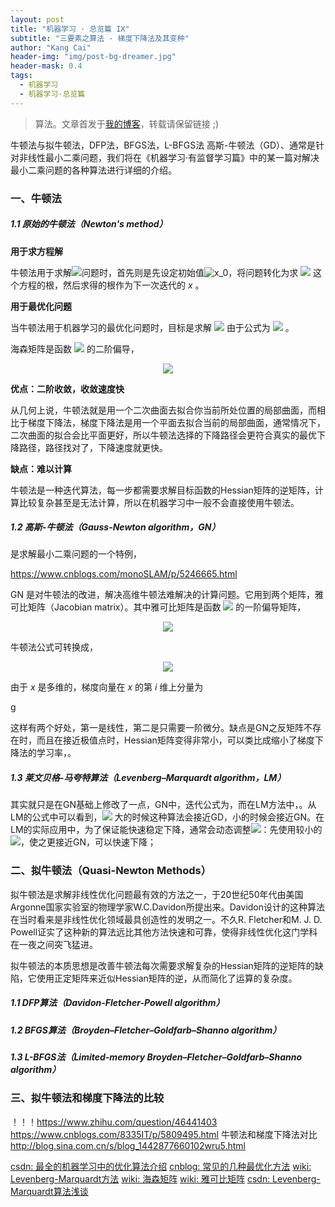 ```yaml
---
layout: post
title: "机器学习 · 总览篇 IX"
subtitle: "三要素之算法 - 梯度下降法及其变种"
author: "Kang Cai"
header-img: "img/post-bg-dreamer.jpg"
header-mask: 0.4
tags:
  - 机器学习
  - 机器学习·总览篇
---
```


>

> 算法。文章首发于[我的博客](https://kangcai.github.io/2018/10/25/ml-overall-bayes/)，转载请保留链接 ;)

牛顿法与拟牛顿法，DFP法，BFGS法，L-BFGS法
高斯-牛顿法（GD）、通常是针对非线性最小二乘问题，我们将在《机器学习·有监督学习篇》中的某一篇对解决最小二乘问题的各种算法进行详细的介绍。

### 一、牛顿法

##### 1.1 原始的牛顿法（Newton's method）

**用于求方程解**

牛顿法用于求解<img src="http://latex.codecogs.com/gif.latex?f(x)=0" />问题时，首先则是先设定初始值<img src="http://latex.codecogs.com/gif.latex?x_0" title="x_0" />，将问题转化为求 <img src="http://latex.codecogs.com/gif.latex?f'(x_0)=0" /> 这个方程的根，然后求得的根作为下一次迭代的 _x_ 。

**用于最优化问题**

当牛顿法用于机器学习的最优化问题时，目标是求解 <img src="http://latex.codecogs.com/gif.latex?L'(\theta)=0"/> 由于公式为 <img src="http://latex.codecogs.com/gif.latex?\theta^{t+1}\leftarrow \theta^t - \frac{L'(\theta)}{L''(\theta)} "/> 。

海森矩阵是函数 <img src="http://latex.codecogs.com/gif.latex?f"/> 的二阶偏导，

<center>
<img src="http://latex.codecogs.com/gif.latex?H_f=\begin{bmatrix}\frac{\partial^2f}{\partial&space;x_0^2}&\frac{\partial^2f}{\partial&space;x_0&space;\partial&space;x_1}&...&\frac{\partial^2f}{\partial&space;x_0&space;\partial&space;x_n}\\&space;\frac{\partial^2f}{\partial&space;x_1&space;\partial&space;x_0}&\frac{\partial^2f}{\partial&space;x_1^2}&...&\frac{\partial^2f}{\partial&space;x_1&space;\partial&space;x_n}\\\vdots&\vdots&\ddots&\vdots\\&space;\frac{\partial^2f}{\partial&space;x_n&space;\partial&space;x_0}&\frac{\partial^2f}{\partial&space;x_n&space;\partial&space;x_1}&...&\frac{\partial^2f}{\partial&space;x_n^2}&space;\end{bmatrix}"/>
</center>

**优点：二阶收敛，收敛速度快**

从几何上说，牛顿法就是用一个二次曲面去拟合你当前所处位置的局部曲面，而相比于梯度下降法，梯度下降法是用一个平面去拟合当前的局部曲面，通常情况下，二次曲面的拟合会比平面更好，所以牛顿法选择的下降路径会更符合真实的最优下降路径，路径找对了，下降速度就更快。

**缺点：难以计算**

牛顿法是一种迭代算法，每一步都需要求解目标函数的Hessian矩阵的逆矩阵，计算比较复杂甚至是无法计算，所以在机器学习中一般不会直接使用牛顿法。

##### 1.2 高斯-牛顿法（Gauss-Newton algorithm，GN）

是求解最小二乘问题的一个特例，

https://www.cnblogs.com/monoSLAM/p/5246665.html

GN 是对牛顿法的改进，解决高维牛顿法难解决的计算问题。它用到两个矩阵，雅可比矩阵（Jacobian matrix）。其中雅可比矩阵是函数 <img src="http://latex.codecogs.com/gif.latex?f"/> 的一阶偏导矩阵，

<center>
<img src="http://latex.codecogs.com/gif.latex?J_f=\begin{bmatrix}&space;\frac{\partial&space;f}{\partial&space;x_0}&\cdots&\frac{\partial&space;f}{\partial&space;x_n}\\&space;\vdots&\ddots&\vdots\\&space;\frac{\partial&space;f}{\partial&space;x_0}&\cdots&\frac{\partial&space;f}{\partial&space;x_n}&space;\end{bmatrix}" />
</center>

牛顿法公式可转换成，

<center>
<img src="http://latex.codecogs.com/gif.latex?X_{n&plus;1}=X_n-H_f(x_n)^{-1}\nabla&space;f(x_n)" />
</center>

由于 _x_ 是多维的，梯度向量在 _x_ 的第 _i_ 维上分量为

g

这样有两个好处，第一是线性，第二是只需要一阶微分。缺点是GN之反矩阵不存在时，而且在接近极值点时，Hessian矩阵变得非常小，可以类比成缩小了梯度下降法的学习率，。

##### 1.3 莱文贝格-马夸特算法（Levenberg–Marquardt algorithm，LM）

其实就只是在GN基础上修改了一点，GN中，迭代公式为，而在LM方法中，。从LM的公式中可以看到，<img src="http://latex.codecogs.com/gif.latex?\lambda" /> 大的时候这种算法会接近GD，小的时候会接近GN。在LM的实际应用中，为了保证能快速稳定下降，通常会动态调整<img src="http://latex.codecogs.com/gif.latex?\lambda" />：先使用较小的<img src="http://latex.codecogs.com/gif.latex?\lambda" />，使之更接近GN，可以快速下降；

### 二、拟牛顿法（Quasi-Newton Methods）

拟牛顿法是求解非线性优化问题最有效的方法之一，于20世纪50年代由美国Argonne国家实验室的物理学家W.C.Davidon所提出来。Davidon设计的这种算法在当时看来是非线性优化领域最具创造性的发明之一。不久R. Fletcher和M. J. D. Powell证实了这种新的算法远比其他方法快速和可靠，使得非线性优化这门学科在一夜之间突飞猛进。

拟牛顿法的本质思想是改善牛顿法每次需要求解复杂的Hessian矩阵的逆矩阵的缺陷，它使用正定矩阵来近似Hessian矩阵的逆，从而简化了运算的复杂度。

##### 1.1 DFP算法（Davidon-Fletcher-Powell algorithm）

##### 1.2 BFGS算法（Broyden–Fletcher–Goldfarb–Shanno algorithm）

##### 1.3 L-BFGS法（Limited-memory Broyden–Fletcher–Goldfarb–Shanno algorithm）


### 三、拟牛顿法和梯度下降法的比较


！！！https://www.zhihu.com/question/46441403
https://www.cnblogs.com/8335IT/p/5809495.html 牛顿法和梯度下降法对比
http://blog.sina.com.cn/s/blog_1442877660102wru5.html


[csdn: 最全的机器学习中的优化算法介绍](https://blog.csdn.net/qsczse943062710/article/details/76763739)
[cnblog: 常见的几种最优化方法](http://www.cnblogs.com/maybe2030/p/4751804.html)
[wiki: Levenberg-Marquardt方法](https://zh.wikipedia.org/wiki/%E8%8E%B1%E6%96%87%E8%B4%9D%E6%A0%BC%EF%BC%8D%E9%A9%AC%E5%A4%B8%E7%89%B9%E6%96%B9%E6%B3%95)
[wiki: 海森矩阵](https://zh.wikipedia.org/wiki/%E6%B5%B7%E6%A3%AE%E7%9F%A9%E9%98%B5)
[wiki: 雅可比矩阵](https://zh.wikipedia.org/wiki/%E9%9B%85%E5%8F%AF%E6%AF%94%E7%9F%A9%E9%98%B5)
[csdn: Levenberg-Marquardt算法浅谈](https://blog.csdn.net/liu14lang/article/details/53991897)

